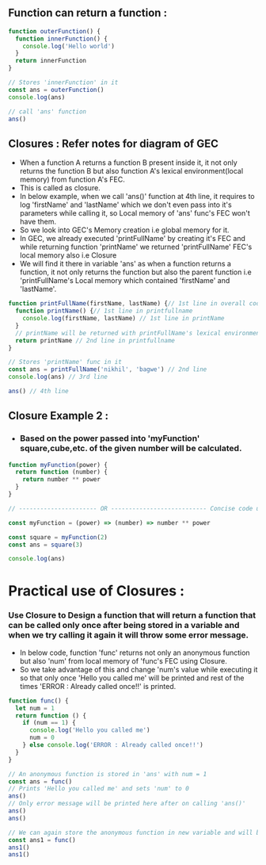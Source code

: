 ## Function can return a function :

```javascript
function outerFunction() {
  function innerFunction() {
    console.log('Hello world')
  }
  return innerFunction
}

// Stores 'innerFunction' in it
const ans = outerFunction()
console.log(ans)

// call 'ans' function
ans()
```

## Closures : Refer notes for diagram of GEC

- When a function A returns a function B present inside it, it not only returns the function B but also function A's lexical environment(local memory) from function A's FEC.
- This is called as closure.
- In below example, when we call 'ans()' function at 4th line, it requires to log 'firstName' and 'lastName' which we don't even pass into it's parameters while calling it, so Local memory of 'ans' func's FEC won't have them.
- So we look into GEC's Memory creation i.e global memory for it.
- In GEC, we already executed 'printFullName' by creating it's FEC and while returning function 'printName' we returned 'printFullName' FEC's local memory also i.e Closure
- We will find it there in variable 'ans' as when a function returns a function, it not only returns the function but also the parent function i.e 'printFullName's Local memory which contained 'firstName' and 'lastName'.

```javascript
function printFullName(firstName, lastName) {// 1st line in overall code
  function printName() {// 1st line in printfullname
    console.log(firstName, lastName) // 1st line in printName
  }
  // printName will be returned with printFullName's lexical environment i.e firstname and lastname due to closure
  return printName // 2nd line in printfullname
}

// Stores 'printName' func in it
const ans = printFullName('nikhil', 'bagwe') // 2nd line
console.log(ans) // 3rd line

ans() // 4th line
```

## Closure Example 2 :

- ### Based on the power passed into 'myFunction' square,cube,etc. of the given number will be calculated.

```javascript
function myFunction(power) {
  return function (number) {
    return number ** power
  }
}

// ---------------------- OR --------------------------- Concise code using arrow function --------------

const myFunction = (power) => (number) => number ** power

const square = myFunction(2)
const ans = square(3)

console.log(ans)

```

# Practical use of Closures :

### Use Closure to Design a function that will return a function that can be called only once after being stored in a variable and when we try calling it again it will throw some error message.

- In below code, function 'func' returns not only an anonymous function but also 'num' from local memory of 'func's FEC using Closure.
- So we take advantage of this and change 'num's value while executing it so that only once 'Hello you called me' will be printed and rest of the times 'ERROR : Already called once!!' is printed.

```javascript
function func() {
  let num = 1
  return function () {
    if (num == 1) {
      console.log('Hello you called me')
      num = 0
    } else console.log('ERROR : Already called once!!')
  }
}

// An anonymous function is stored in 'ans' with num = 1
const ans = func()
// Prints 'Hello you called me' and sets 'num' to 0
ans()
// Only error message will be printed here after on calling 'ans()'
ans()
ans()

// We can again store the anonymous function in new variable and will behave same as above.
const ans1 = func()
ans1()
ans1()

```
